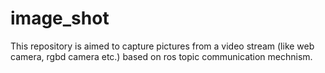 # image_shot
This repository is aimed to capture pictures from a video stream (like web camera, rgbd camera etc.) based on ros topic communication mechnism. 
